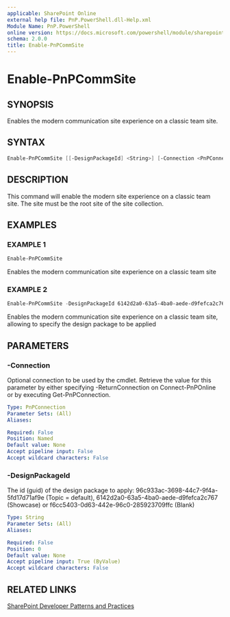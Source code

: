 ```yaml
---
applicable: SharePoint Online
external help file: PnP.PowerShell.dll-Help.xml
Module Name: PnP.PowerShell
online version: https://docs.microsoft.com/powershell/module/sharepoint-pnp/enable-pnpcommsite
schema: 2.0.0
title: Enable-PnPCommSite
---
```


# Enable-PnPCommSite

## SYNOPSIS
Enables the modern communication site experience on a classic team site.

## SYNTAX

```powershell
Enable-PnPCommSite [[-DesignPackageId] <String>] [-Connection <PnPConnection>] [<CommonParameters>]
```

## DESCRIPTION
This command will enable the modern site experience on a classic team site. The site must be the root site of the site collection.

## EXAMPLES

### EXAMPLE 1
```powershell
Enable-PnPCommSite
```

Enables the modern communication site experience on a classic team site

### EXAMPLE 2
```powershell
Enable-PnPCommSite -DesignPackageId 6142d2a0-63a5-4ba0-aede-d9fefca2c767
```

Enables the modern communication site experience on a classic team site, allowing to specify the design package to be applied

## PARAMETERS

### -Connection
Optional connection to be used by the cmdlet. Retrieve the value for this parameter by either specifying -ReturnConnection on Connect-PnPOnline or by executing Get-PnPConnection.

```yaml
Type: PnPConnection
Parameter Sets: (All)
Aliases:

Required: False
Position: Named
Default value: None
Accept pipeline input: False
Accept wildcard characters: False
```

### -DesignPackageId
The id (guid) of the design package to apply: 96c933ac-3698-44c7-9f4a-5fd17d71af9e (Topic = default), 6142d2a0-63a5-4ba0-aede-d9fefca2c767 (Showcase) or f6cc5403-0d63-442e-96c0-285923709ffc (Blank)

```yaml
Type: String
Parameter Sets: (All)
Aliases:

Required: False
Position: 0
Default value: None
Accept pipeline input: True (ByValue)
Accept wildcard characters: False
```

## RELATED LINKS

[SharePoint Developer Patterns and Practices](https://aka.ms/sppnp)